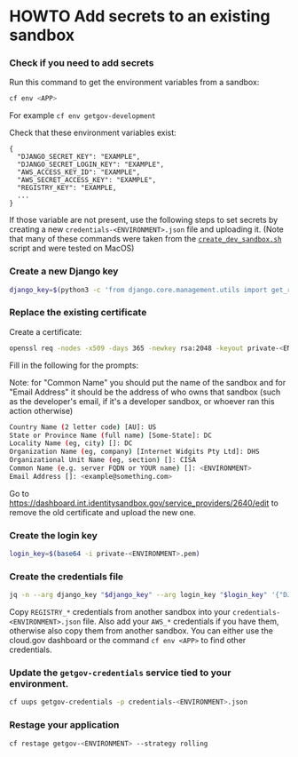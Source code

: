 # HOWTO Add secrets to an existing sandbox


### Check if you need to add secrets
Run this command to get the environment variables from a sandbox:

```sh
cf env <APP>
```
For example `cf env getgov-development`

Check that these environment variables exist:
```
{
  "DJANGO_SECRET_KEY": "EXAMPLE",
  "DJANGO_SECRET_LOGIN_KEY": "EXAMPLE",
  "AWS_ACCESS_KEY_ID": "EXAMPLE",
  "AWS_SECRET_ACCESS_KEY": "EXAMPLE",
  "REGISTRY_KEY": "EXAMPLE,
  ...
}
```

If those variable are not present, use the following steps to set secrets by creating a new `credentials-<ENVIRONMENT>.json` file and uploading it.
(Note that many of these commands were taken from the [`create_dev_sandbox.sh`](../../../ops/scripts/create_dev_sandbox.sh) script and were tested on MacOS)

### Create a new Django key
```sh
django_key=$(python3 -c 'from django.core.management.utils import get_random_secret_key; print(get_random_secret_key())')
```

### Replace the existing certificate 
Create a certificate:
```sh
openssl req -nodes -x509 -days 365 -newkey rsa:2048 -keyout private-<ENVIRONMENT>.pem -out public-<ENVIRONMENT>.crt
```

Fill in the following for the prompts:

Note: for "Common Name" you should put the name of the sandbox and for "Email Address" it should be the address of who owns that sandbox (such as the developer's email, if it's a developer sandbox, or whoever ran this action otherwise)

```sh
Country Name (2 letter code) [AU]: US
State or Province Name (full name) [Some-State]: DC
Locality Name (eg, city) []: DC
Organization Name (eg, company) [Internet Widgits Pty Ltd]: DHS
Organizational Unit Name (eg, section) []: CISA
Common Name (e.g. server FQDN or YOUR name) []: <ENVIRONMENT>
Email Address []: <example@something.com>
```
Go to https://dashboard.int.identitysandbox.gov/service_providers/2640/edit to remove the old certificate and upload the new one. 

### Create the login key
```sh
login_key=$(base64 -i private-<ENVIRONMENT>.pem)
```

### Create the credentials file
```sh
jq -n --arg django_key "$django_key" --arg login_key "$login_key" '{"DJANGO_SECRET_KEY":$django_key,"DJANGO_SECRET_LOGIN_KEY":$login_key}' > credentials-<ENVIRONMENT>.json
```

Copy `REGISTRY_*` credentials from another sandbox into your `credentials-<ENVIRONMENT>.json` file.  Also add your `AWS_*` credentials if you have them, otherwise also copy them from another sandbox. You can either use the cloud.gov dashboard or the command `cf env <APP>` to find other credentials.

### Update the `getgov-credentials` service tied to your environment.
```sh
cf uups getgov-credentials -p credentials-<ENVIRONMENT>.json
```

### Restage your application
```sh
cf restage getgov-<ENVIRONMENT> --strategy rolling
```
